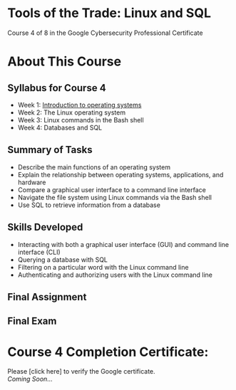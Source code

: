 # Tools of the Trade: Linux and SQL
Course 4 of 8 in the Google Cybersecurity Professional Certificate
# About This Course
## Syllabus for Course 4
- Week 1: [Introduction to operating systems](https://github.com/KailaniBailey/Google-Cybersecurity-Professional-Certificate/tree/main/Course%204:%20Tools%20of%20the%20Trade:%20Linux%20and%20SQL/Week%201:%20Introduction%20to%20operating%20systems)
- Week 2: The Linux operating system
- Week 3: Linux commands in the Bash shell
- Week 4: Databases and SQL
## Summary of Tasks
- Describe the main functions of an operating system
- Explain the relationship between operating systems, applications, and hardware
- Compare a graphical user interface to a command line interface
- Navigate the file system using Linux commands via the Bash shell
- Use SQL to retrieve information from a database
## Skills Developed
- Interacting with both a graphical user interface (GUI) and command line interface (CLI)
- Querying a database with SQL
- Filtering on a particular word with the Linux command line
- Authenticating and authorizing users with the Linux command line
## Final Assignment
## Final Exam
# Course 4 Completion Certificate:
Please [click here] to verify the Google certificate. <br>
*Coming Soon...*

